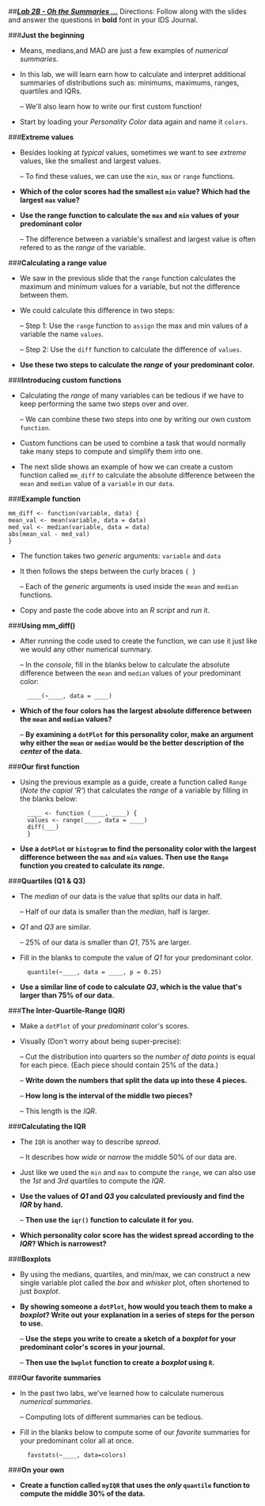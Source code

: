 ##***<u>Lab 2B - Oh the Summaries ...</u>***
Directions: Follow along with the slides and answer the questions in **bold** font in your IDS Journal.

###**Just the beginning**
* Means, medians,and MAD are just a few examples of *numerical summaries*.

* In this lab, we will learn earn how to calculate and interpret additional summaries of distributions
    such as: minimums, maximums, ranges, quartiles and IQRs.

    – We'll also learn how to write our first custom function!

* Start by loading your *Personality Color* data again and name it ```colors```.

###**Extreme values**
* Besides looking at *typical* values, sometimes we want to see *extreme* values, like the smallest
and largest values.

    – To find these values, we can use the ```min```, ```max``` or ```range``` functions.

* **Which of the color scores had the smallest ```min``` value? Which had the largest ```max``` value?**

* **Use the range function to calculate the ```max``` and ```min``` values of your predominant color**

    – The difference between a variable's smallest and largest value is often refered to as the
    *range* of the variable.

###**Calculating a range value**
* We saw in the previous slide that the ```range``` function calculates the maximum and minimum
values for a variable, but not the difference between them.

* We could calculate this difference in two steps:

    – Step 1: Use the ```range``` function to ```assign``` the max and min values of a variable the name
    ```values```.

    – Step 2: Use the ```diff``` function to calculate the difference of ```values```.

* **Use these two steps to calculate the *range* of your predominant color.**

###**Introducing custom functions**
* Calculating the *range* of many variables can be tedious if we have to keep performing the same
two steps over and over.

    – We can combine these two steps into one by writing our own custom ```function```.

* Custom functions can be used to combine a task that would normally take many steps to
compute and simplify them into one.

* The next slide shows an example of how we can create a custom function called ```mm_diff``` to
calculate the absolute difference between the ```mean``` and ```median``` value of a ```variable``` in our
```data```.

###**Example function**

    mm_diff <- function(variable, data) {
    mean_val <- mean(variable, data = data)
    med_val <- median(variable, data = data)
    abs(mean_val - med_val)
    }

* The function takes two *generic* arguments: ```variable``` and ```data```

* It then follows the steps between the curly braces ```{ }```

    – Each of the *generic* arguments is used inside the ```mean``` and ```median``` functions.

* Copy and paste the code above into an *R script* and *run* it.

###**Using mm_diff()**
* After running the code used to create the function, we can use it just like we would any other
numerical summary.

    – In the *console*, fill in the blanks below to calculate the absolute difference between the
    ```mean``` and ```median``` values of your predominant color:

        ____(~____, data = ____)

* **Which of the four colors has the largest absolute difference between the ```mean``` and ```median```
values?**

    – **By examining a ```dotPlot``` for this personality color, make an argument why either
    the ```mean``` or ```median``` would be the better description of the *center* of the data.**

###**Our first function**
* Using the previous example as a guide, create a function called ```Range``` (*Note the capial 'R'*) that
calculates the *range* of a variable by filling in the blanks below:

        ____ <- function (____, ____) {
        values <- range(____, data = ____)
        diff(___)
        }

* **Use a ```dotPlot``` or ```histogram``` to find the personality color with the largest difference
between the ```max``` and ```min``` values. Then use the ```Range``` function you created to calculate its
*range*.**

###**Quartiles (Q1 & Q3)**
* The *median* of our data is the value that splits our data in half.

    – Half of our data is smaller than the *median*, half is larger.

* *Q1* and *Q3* are similar.

    – 25% of our data is smaller than *Q1*, 75% are larger.

* Fill in the blanks to compute the value of *Q1* for your predominant color.

        quantile(~____, data = ____, p = 0.25)

* **Use a similar line of code to calculate *Q3*, which is the value that's larger than 75% of our
data.**

###**The Inter-Quartile-Range (IQR)**

* Make a ```dotPlot``` of your *predominant* color's scores.

* Visually (Don't worry about being super-precise):

    – Cut the distribution into quarters so the *number of data points* is equal for each piece.
    (Each piece should contain 25% of the data.)

    – **Write down the numbers that split the data up into these 4 pieces.**

    – **How long is the interval of the middle two pieces?**

    – This length is the *IQR*.

###**Calculating the IQR**
* The ```IQR``` is another way to describe *spread*.

    – It describes how *wide* or *narrow* the middle 50% of our data are.

* Just like we used the ```min``` and ```max``` to compute the ```range```, we can also use the *1st* and *3rd*
quartiles to compute the *IQR*.

* **Use the values of *Q1* and *Q3* you calculated previously and find the *IQR* by hand.**

    – **Then use the ```iqr()``` function to calculate it for you.**

* **Which personality color score has the widest spread according to the *IQR*? Which is
narrowest?**

###**Boxplots**

* By using the medians, quartiles, and min/max, we can construct a new single variable plot called
the *box* and *whisker* plot, often shortened to just *boxplot*.

* **By showing someone a ```dotPlot```, how would you teach them to make a *boxplot*? Write out
your explanation in a series of steps for the person to use.**

    – **Use the steps you write to create a sketch of a *boxplot* for your predominant
    color's scores in your journal.**

    – **Then use the ```bwplot``` function to create a *boxplot* using ```R```.**

###**Our favorite summaries**
* In the past two labs, we've learned how to calculate numerous *numerical summaries*.

    – Computing lots of different summaries can be tedious.

* Fill in the blanks below to compute some of our *favorite* summaries for your predominant color all
at once.

        favstats(~____, data=colors)


###**On your own**
* **Create a function called ```myIQR``` that uses the *only* ```quantile``` function to compute the
middle 30% of the data.**